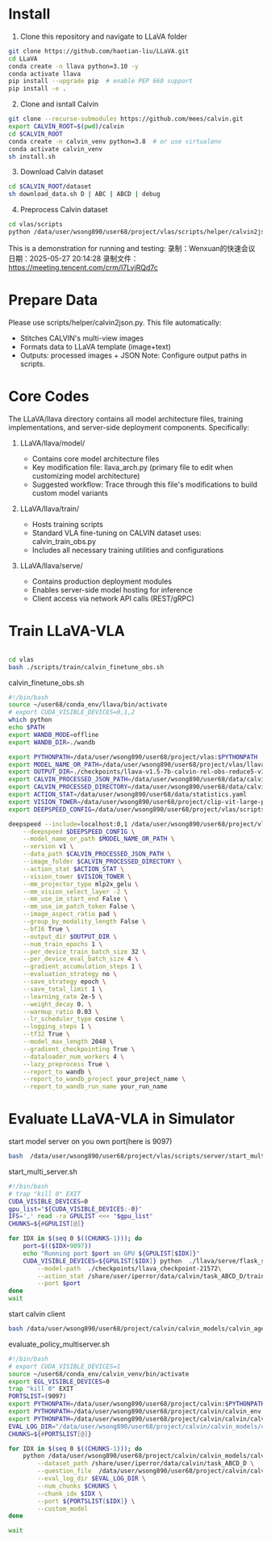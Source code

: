 # Install

1. Clone this repository and navigate to LLaVA folder
```bash
git clone https://github.com/haotian-liu/LLaVA.git
cd LLaVA
conda create -n llava python=3.10 -y
conda activate llava
pip install --upgrade pip  # enable PEP 660 support
pip install -e .
```

2. Clone and isntall Calvin
```bash
git clone --recurse-submodules https://github.com/mees/calvin.git
export CALVIN_ROOT=$(pwd)/calvin
cd $CALVIN_ROOT
conda create -n calvin_venv python=3.8  # or use virtualenv
conda activate calvin_venv
sh install.sh
```

3. Download Calvin  dataset
```bash
cd $CALVIN_ROOT/dataset
sh download_data.sh D | ABC | ABCD | debug
```
4. Preprocess Calvin dataset
```bash
cd vlas/scripts
python /data/user/wsong890/user68/project/vlas/scripts/helper/calvin2json.py
```

This is a demonstration for running and testing:
录制：Wenxuan的快速会议
日期：2025-05-27 20:14:28
录制文件：https://meeting.tencent.com/crm/l7LvjRQd7c

# Prepare Data
Please use scripts/helper/calvin2json.py. This file automatically:  
- Stitches CALVIN's multi-view images  
- Formats data to LLaVA template (image+text)  
- Outputs: processed images + JSON
Note: Configure output paths in scripts.

# Core Codes
The LLaVA/llava directory contains all model architecture files, training implementations, and server-side deployment components. Specifically:

1. LLaVA/llava/model/ 
   - Contains core model architecture files
   - Key modification file: llava_arch.py (primary file to edit when customizing model architecture)
   - Suggested workflow: Trace through this file's modifications to build custom model variants

2. LLaVA/llava/train/
   - Hosts training scripts
   - Standard VLA fine-tuning on CALVIN dataset uses: calvin_train_obs.py
   - Includes all necessary training utilities and configurations

3. LLaVA/llava/serve/
   - Contains production deployment modules
   - Enables server-side model hosting for inference
   - Client access via network API calls (REST/gRPC)

# Train LLaVA-VLA
```bash

cd vlas
bash ./scripts/train/calvin_finetune_obs.sh
```
calvin_finetune_obs.sh
```bash
#!/bin/bash
source ~/user68/conda_env/llava/bin/activate 
# export CUDA_VISIBLE_DEVICES=0,1,2
which python
echo $PATH
export WANDB_MODE=offline
export WANDB_DIR=./wandb

export PYTHONPATH=/data/user/wsong890/user68/project/vlas:$PYTHONPATH
export MODEL_NAME_OR_PATH=/data/user/wsong890/user68/project/vlas/llava-v1.5-7b
export OUTPUT_DIR=./checkpoints/llava-v1.5-7b-calvin-rel-obs-reduce5-v1-abcd2d_2024_03_14
export CALVIN_PROCESSED_JSON_PATH=/data/user/wsong890/user68/data/calvin/calvin_processed_json
export CALVIN_PROCESSED_DIRECTORY=/data/user/wsong890/user68/data/calvin_process/task_ABCD_D/vla_processed_r5
export ACTION_STAT=/data/user/wsong890/user68/data/statistics.yaml
export VISION_TOWER=/data/user/wsong890/user68/project/clip-vit-large-patch14-336
export DEEPSPEED_CONFIG=/data/user/wsong890/user68/project/vlas/scripts/zero3.json

deepspeed --include=localhost:0,1 /data/user/wsong890/user68/project/vlas/llava/train/calvin_train_obs.py \
    --deepspeed $DEEPSPEED_CONFIG \
    --model_name_or_path $MODEL_NAME_OR_PATH \
    --version v1 \
    --data_path $CALVIN_PROCESSED_JSON_PATH \
    --image_folder $CALVIN_PROCESSED_DIRECTORY \
    --action_stat $ACTION_STAT \
    --vision_tower $VISION_TOWER \
    --mm_projector_type mlp2x_gelu \
    --mm_vision_select_layer -2 \
    --mm_use_im_start_end False \
    --mm_use_im_patch_token False \
    --image_aspect_ratio pad \
    --group_by_modality_length False \
    --bf16 True \
    --output_dir $OUTPUT_DIR \
    --num_train_epochs 1 \
    --per_device_train_batch_size 32 \
    --per_device_eval_batch_size 4 \
    --gradient_accumulation_steps 1 \
    --evaluation_strategy no \
    --save_strategy epoch \
    --save_total_limit 1 \
    --learning_rate 2e-5 \
    --weight_decay 0. \
    --warmup_ratio 0.03 \
    --lr_scheduler_type cosine \
    --logging_steps 1 \
    --tf32 True \
    --model_max_length 2048 \
    --gradient_checkpointing True \
    --dataloader_num_workers 4 \
    --lazy_preprocess True \
    --report_to wandb \
    --report_to_wandb_project your_project_name \
    --report_to_wandb_run_name your_run_name

```

# Evaluate LLaVA-VLA in Simulator

start model server on you own port(here is 9097)

```bash
bash  /data/user/wsong890/user68/project/vlas/scripts/server/start_multi_server.sh
```

start_multi_server.sh
```bash
#!/bin/bash
# trap "kill 0" EXIT
CUDA_VISIBLE_DEVICES=0
gpu_list="${CUDA_VISIBLE_DEVICES:-0}"
IFS=',' read -ra GPULIST <<< "$gpu_list"
CHUNKS=${#GPULIST[@]}

for IDX in $(seq 0 $((CHUNKS-1))); do
    port=$(($IDX+9097))
    echo "Running port $port on GPU ${GPULIST[$IDX]}"
    CUDA_VISIBLE_DEVICES=${GPULIST[$IDX]} python  ./llava/serve/flask_server.py \
        --model-path  ./checkpoints/llava_checkpoint-21572\
        --action_stat /share/user/iperror/data/calvin/task_ABCD_D/training/statistics.yaml \
        --port $port 
done
wait

```
start calvin client
```bash
bash /data/user/wsong890/user68/project/calvin/calvin_models/calvin_agent/evaluation/evaluate_policy_multiserver.sh

```
evaluate_policy_multiserver.sh

```bash
#!/bin/bash
# export CUDA_VISIBLE_DEVICES=1
source ~/user68/conda_env/calvin_venv/bin/activate
export EGL_VISIBLE_DEVICES=0
trap "kill 0" EXIT
PORTSLIST=(9097)
export PYTHONPATH=/data/user/wsong890/user68/project/calvin:$PYTHONPATH
export PYTHONPATH=/data/user/wsong890/user68/project/calvin/calvin_env:$PYTHONPATH
export PYTHONPATH=/data/user/wsong890/user68/project/calvin/calvin/calvin_env/tacto:$PYTHONPATH
EVAL_LOG_DIR="/data/user/wsong890/user68/project/calvin/calvin_models/calvin_agent/evaluation/log"
CHUNKS=${#PORTSLIST[@]}

for IDX in $(seq 0 $((CHUNKS-1))); do
    python /data/user/wsong890/user68/project/calvin/calvin_models/calvin_agent/evaluation/evaluate_policy_multiserver.py \
        --dataset_path /share/user/iperror/data/calvin/task_ABCD_D \
        --question_file  /data/user/wsong890/user68/project/calvin/calvin_models/calvin_agent/evaluation/evaluation_sequence/questions/question.json\
        --eval_log_dir $EVAL_LOG_DIR \
        --num_chunks $CHUNKS \
        --chunk_idx $IDX \
        --port ${PORTSLIST[$IDX]} \
        --custom_model 
done

wait

```

